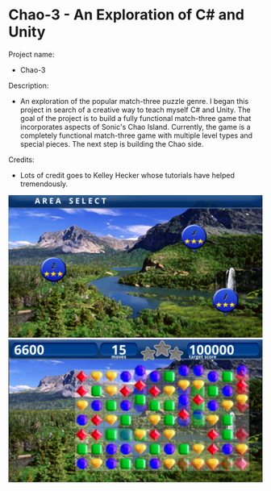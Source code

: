 # Chao-3 - An Exploration of C# and Unity


Project name:   
*    Chao-3

Description:  
*    An exploration of the popular match-three puzzle genre. I began this project in search of a creative way to teach myself C# and Unity. The goal     of the project is to build a fully functional match-three game that incorporates aspects of Sonic's Chao Island. Currently, the game is a completely functional match-three game with multiple level types and special pieces. The next step is building the Chao side.


Credits:  
*    Lots of credit goes to Kelley Hecker whose tutorials have helped tremendously.
  
  
![Area Select](https://raw.githubusercontent.com/cjhealy/iOS-Chao3/9575cf5ff3db21de298a6da5017b0e6940154bcc/areaselect.png)  
![Within a Level](https://raw.githubusercontent.com/cjhealy/iOS-Chao3/9575cf5ff3db21de298a6da5017b0e6940154bcc/levelmoves.png)  

